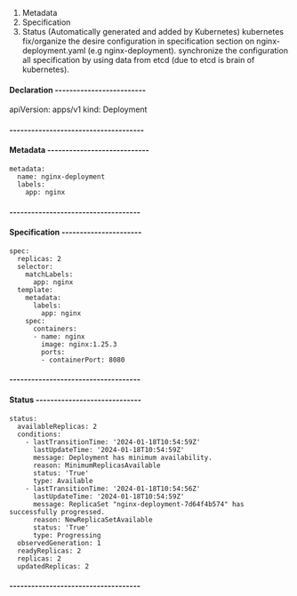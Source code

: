 1. Metadata
2. Specification
3. Status (Automatically generated and added by Kubernetes)
   kubernetes fix/organize the desire configuration in specification section on nginx-deployment.yaml (e.g nginx-deployment).
   synchronize the configuration all specification by using data from etcd (due to etcd is brain of kubernetes).


#### Declaration -------------------------
apiVersion: apps/v1
kind: Deployment
#### -------------------------------------
#### Metadata ----------------------------
```
metadata:
  name: nginx-deployment
  labels:
    app: nginx
```
#### ------------------------------------
#### Specification ----------------------
```
spec:
  replicas: 2
  selector:
    matchLabels:
      app: nginx
  template:
    metadata:
      labels:
        app: nginx
    spec:
      containers:
      - name: nginx
        image: nginx:1.25.3
        ports:
        - containerPort: 8080
```
#### ------------------------------------
#### Status -----------------------------
```
status:
  availableReplicas: 2
  conditions:
    - lastTransitionTime: '2024-01-18T10:54:59Z'
      lastUpdateTime: '2024-01-18T10:54:59Z'
      message: Deployment has minimum availability.
      reason: MinimumReplicasAvailable
      status: 'True'
      type: Available
    - lastTransitionTime: '2024-01-18T10:54:56Z'
      lastUpdateTime: '2024-01-18T10:54:59Z'
      message: ReplicaSet "nginx-deployment-7d64f4b574" has successfully progressed.
      reason: NewReplicaSetAvailable
      status: 'True'
      type: Progressing
  observedGeneration: 1
  readyReplicas: 2
  replicas: 2
  updatedReplicas: 2
```
  #### ------------------------------------